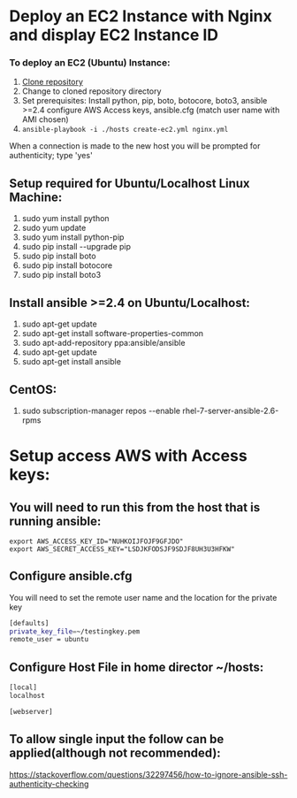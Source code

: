 # Deploy an EC2 Instance with Nginx and display EC2 Instance ID

### To deploy an EC2 (Ubuntu) Instance:

1.  [Clone repository](https://github.com/scottgbailey/create-ec2)
1.  Change to cloned repository directory
1.  Set prerequisites: Install python, pip, boto, botocore, boto3, ansible >=2.4 configure AWS Access keys, ansible.cfg (match user name with AMI chosen)
1.  `ansible-playbook -i ./hosts create-ec2.yml nginx.yml`

When a connection is made to the new host you will be prompted for authenticity; type 'yes'

## Setup required for Ubuntu/Localhost Linux Machine:

1.  sudo yum install python
1.  sudo yum update
1.  sudo yum install python-pip
1.  sudo pip install --upgrade pip
1.  sudo pip install boto
1.  sudo pip install botocore
1.  sudo pip install boto3

## Install ansible >=2.4 on Ubuntu/Localhost:

1.  sudo apt-get update
1.  sudo apt-get install software-properties-common
1.  sudo apt-add-repository ppa:ansible/ansible
1.  sudo apt-get update
1.  sudo apt-get install ansible

## CentOS:

1.  sudo subscription-manager repos --enable rhel-7-server-ansible-2.6-rpms

# Setup access AWS with Access keys:

## You will need to run this from the host that is running ansible:

```
export AWS_ACCESS_KEY_ID="NUHKOIJFOJF9GFJDO"
export AWS_SECRET_ACCESS_KEY="LSDJKFODSJF9SDJF8UH3U3HFKW"
```

## Configure ansible.cfg

You will need to set the remote user name and the location for the private key

```bash
[defaults]
private_key_file=~/testingkey.pem
remote_user = ubuntu
```

## Configure Host File in home director ~/hosts:

```bash
[local]
localhost

[webserver]
```

## To allow single input the follow can be applied(although not recommended):

https://stackoverflow.com/questions/32297456/how-to-ignore-ansible-ssh-authenticity-checking
